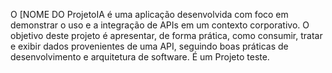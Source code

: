 O [NOME DO ProjetoIA é uma aplicação desenvolvida com foco em demonstrar o uso e a integração de APIs em um contexto corporativo.
O objetivo deste projeto é apresentar, de forma prática, como consumir, tratar e exibir dados provenientes de uma API, seguindo boas práticas de desenvolvimento e arquitetura de software. É um Projeto teste.
